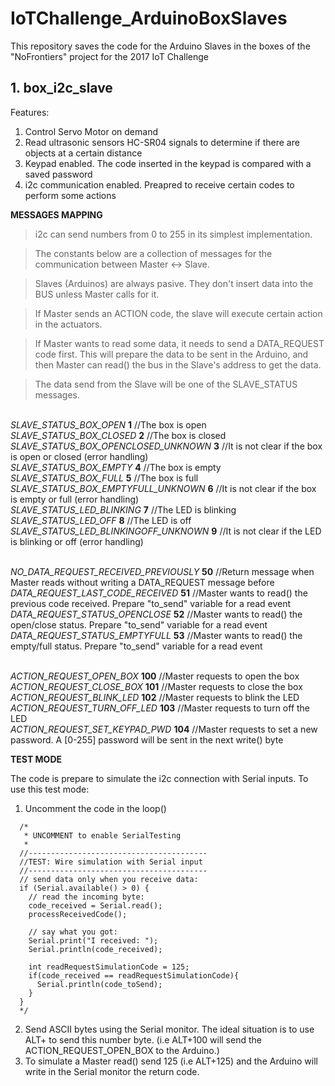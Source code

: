 # IoTChallenge_ArduinoBoxSlaves
This repository saves the code for the Arduino Slaves in the boxes of the "NoFrontiers" project for the 2017 IoT Challenge


## 1. box_i2c_slave
Features:
1. Control Servo Motor on demand
2. Read ultrasonic sensors HC-SR04 signals to determine if there are objects at a certain distance
3. Keypad enabled. The code inserted in the keypad is compared with a saved password
4. i2c communication enabled. Preapred to receive certain codes to perform some actions

**MESSAGES MAPPING**
> i2c can send numbers from 0 to 255 in its simplest implementation. 

> The constants below are a collection of messages for the communication between Master <-> Slave. 

> Slaves (Arduinos) are always pasive. They don't insert data into the BUS unless Master calls for it. 

> If Master sends an ACTION code, the slave will execute certain action in the actuators. 

> If Master wants to read some data, it needs to send a DATA_REQUEST code first. This will prepare the data to be sent in the Arduino, and then Master can read() the bus in the Slave's address to get the data. 

> The data send from the Slave will be one of the SLAVE_STATUS messages.

<br> *SLAVE_STATUS_BOX_OPEN* **1** //The box is open
<br> *SLAVE_STATUS_BOX_CLOSED* **2** //The box is closed
<br> *SLAVE_STATUS_BOX_OPENCLOSED_UNKNOWN* **3** //It is not clear if the box is open or closed (error handling)
<br> *SLAVE_STATUS_BOX_EMPTY* **4** //The box is empty
<br> *SLAVE_STATUS_BOX_FULL* **5** //The box is full
<br> *SLAVE_STATUS_BOX_EMPTYFULL_UNKNOWN* **6** //It is not clear if the box is empty or full (error handling)
<br> *SLAVE_STATUS_LED_BLINKING* **7** //The LED is blinking
<br> *SLAVE_STATUS_LED_OFF* **8** //The LED is off
<br> *SLAVE_STATUS_LED_BLINKINGOFF_UNKNOWN* **9** //It is not clear if the LED is blinking or off (error handling)

<br> *NO_DATA_REQUEST_RECEIVED_PREVIOUSLY* **50** //Return message when Master reads without writing a DATA_REQUEST message before
<br> *DATA_REQUEST_LAST_CODE_RECEIVED* **51** //Master wants to read() the previous code received. Prepare "to_send" variable for a read event
<br> *DATA_REQUEST_STATUS_OPENCLOSE* **52** //Master wants to read() the open/close status. Prepare "to_send" variable for a read event
<br> *DATA_REQUEST_STATUS_EMPTYFULL* **53** //Master wants to read() the empty/full status. Prepare "to_send" variable for a read event

<br> *ACTION_REQUEST_OPEN_BOX* **100** //Master requests to open the box
<br> *ACTION_REQUEST_CLOSE_BOX* **101** //Master requests to close the box
<br> *ACTION_REQUEST_BLINK_LED* **102** //Master requests to blink the LED
<br> *ACTION_REQUEST_TURN_OFF_LED* **103** //Master requests to turn off the LED
<br> *ACTION_REQUEST_SET_KEYPAD_PWD* **104** //Master requests to set a new password. A [0-255] password will be sent in the next write() byte


**TEST MODE**

The code is prepare to simulate the i2c connection with Serial inputs. To use this test mode:<br>
1. Uncomment the code in the loop()
```
  /*
   * UNCOMMENT to enable SerialTesting
   * 
  //----------------------------------------
  //TEST: Wire simulation with Serial input
  //----------------------------------------
  // send data only when you receive data:
  if (Serial.available() > 0) {
    // read the incoming byte:
    code_received = Serial.read();
    processReceivedCode();
  
    // say what you got:
    Serial.print("I received: ");
    Serial.println(code_received);

    int readRequestSimulationCode = 125;
    if(code_received == readRequestSimulationCode){
      Serial.println(code_toSend);
    }
  }
  */
```
2. Send ASCII bytes using the Serial monitor. The ideal situation is to use ALT+<codeNumber> to send this number byte. (i.e ALT+100 will send the ACTION_REQUEST_OPEN_BOX to the Arduino.)
3. To simulate a Master read() send 125 (i.e ALT+125) and the Arduino will write in the Serial monitor the return code.

